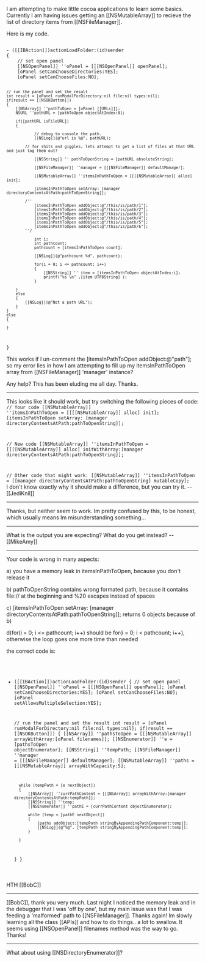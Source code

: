 I am attempting to make little cocoa applications to learn some basics. Currently I am having issues getting an [[NSMutableArray]] to recieve the list of directory items from [[NSFileManager]].

Here is my code.

<code>
- ([[IBAction]])actionLoadFolder:(id)sender
{
	// set open panel
	[[NSOpenPanel]] ''oPanel = [[[NSOpenPanel]] openPanel];
	[oPanel setCanChooseDirectories:YES];
	[oPanel setCanChooseFiles:NO];
	
	// run the panel and set the result
	int result = [oPanel runModalForDirectory:nil file:nil types:nil];
	if(result == [[NSOKButton]])
	{
		[[NSArray]] ''pathToOpen = [oPanel [[URLs]]];
        NSURL ''pathURL = [pathToOpen objectAtIndex:0];
		
		if([pathURL isFileURL])
		{
		
				// debug to console the path.
				[[NSLog]](@"url is %@", pathURL);
				
			// for shits and giggles, lets attempt to get a list of files at that URL and just log them out?
				
				[[NSString]] '' pathToOpenString = [pathURL absoluteString]; 
				
				[[NSFileManager]] ''manager = [[[NSFileManager]] defaultManager];
				
				[[NSMutableArray]] ''itemsInPathToOpen = [[[[NSMutableArray]] alloc] init];
			
				[itemsInPathToOpen setArray: [manager directoryContentsAtPath:pathToOpenString]];

			/''
				[itemsInPathToOpen addObject:@"/this/is/path/1"];
				[itemsInPathToOpen addObject:@"/this/is/path/2"];
				[itemsInPathToOpen addObject:@"/this/is/path/3"];
				[itemsInPathToOpen addObject:@"/this/is/path/4"];
				[itemsInPathToOpen addObject:@"/this/is/path/5"];
				[itemsInPathToOpen addObject:@"/this/is/path/6"];
			''/
				
				int i;
				int pathcount;
				pathcount = [itemsInPathToOpen count];
				
				[[NSLog]](@"pathcount %d", pathcount);
				
				for(i = 0; i <= pathcount; i++)
				{
					[[NSString]] '' item = [itemsInPathToOpen objectAtIndex:i];
					printf("%s \n" ,[item UTF8String] );
				}

		}	
		else
		{
			[[NSLog]](@"Not a path URL");
		}	
	}
	else
	{
	
	}
}
</code>

This works if I un-comment the [itemsInPathToOpen addObject:@"path"]; so my error lies in how I am attempting to fill up my itemsInPathToOpen array from [[NSFileManager]] 'manager' instance?

Any help? This has been eluding me all day. Thanks.

----

This looks like it should work, but try switching the following pieces of code:
<code>
// Your code
[[NSMutableArray]] ''itemsInPathToOpen = [[[[NSMutableArray]] alloc] init];
[itemsInPathToOpen setArray: [manager directoryContentsAtPath:pathToOpenString]];

// New code
[[NSMutableArray]] ''itemsInPathToOpen = [[[[NSMutableArray]] alloc] initWithArray:[manager directoryContentsAtPath:pathToOpenString]];

// Other code that might work:
[[NSMutableArray]] ''itemsInPathToOpen = [[manager directoryContentsAtPath:pathToOpenString] mutableCopy];
</code>
I don't know exactly why it should make a difference, but you can try it. --[[JediKnil]]

----

Thanks, but neither seem to work. Im pretty confused by this, to be honest, which usually means Im misunderstanding something...

----

What is the output you are expecting? What do you get instead? -- [[MikeAmy]]

----
Your code is wrong in many aspects:

a) you have a memory leak in itemsInPathToOpen, because you don't release it

b) pathToOpenString contains wrong formated path, because it contains file:// at the beginning and %20 escapes instead of spaces

c) [itemsInPathToOpen setArray: [manager directoryContentsAtPath:pathToOpenString]]; returns 0 objects because of b)

d)for(i = 0; i <= pathcount; i++) should be for(i = 0; i < pathcount; i++), otherwise the loop goes one more time than needed

the correct code is:
<code>
- ([[IBAction]])actionLoadFolder:(id)sender
{
	// set open panel
	[[NSOpenPanel]] ''oPanel = [[[NSOpenPanel]] openPanel];
	[oPanel setCanChooseDirectories:YES];
	[oPanel setCanChooseFiles:NO];
	[oPanel setAllowsMultipleSelection:YES];
	
	
	// run the panel and set the result
	int result = [oPanel runModalForDirectory:nil file:nil types:nil];
	if(result == [[NSOKButton]])
	{
		[[NSArray]] ''pathsToOpen = [[[NSMutableArray]] arrayWithArray:[oPanel filenames]];
		[[NSEnumerator]] ''e = [pathsToOpen objectEnumerator];
		[[NSString]] ''tempPath;
		[[NSFileManager]] ''manager = [[[NSFileManager]] defaultManager];
		[[NSMutableArray]] ''paths = [[[NSMutableArray]] arrayWithCapacity:5];
		
		while (tempPath = [e nextObject])
		{
			[[NSArray]] ''currPathContent = [[[NSArray]] arrayWithArray:[manager directoryContentsAtPath:tempPath]];
			[[NSString]] ''temp;
			[[NSEnumerator]] ''pathE = [currPathContent objectEnumerator];
			
			while (temp = [pathE nextObject])
			{
				[paths addObject:[tempPath stringByAppendingPathComponent:temp]];
				[[NSLog]](@"%@", [tempPath stringByAppendingPathComponent:temp]);
			}
			
		}
		
	}
}

</code>
HTH
[[BobC]]

----

[[BobC]], thank you very much. Last night I noticed the memory leak and in the debugger that I was 'off by one', but my main issue was that I was feeding a 'malformed' path to [[NSFileManager]]. Thanks again! Im slowly learning all the class [[APIs]] and how to do things.. a lot to swallow. It seems using [[NSOpenPanel]] filenames method was the way to go. Thanks!

----

What about using [[NSDirectoryEnumerator]]?